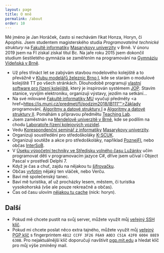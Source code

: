 ```yaml
---
layout: page
title: O mně
permalink: /about
order: 10
---
```


Mé jméno je Jan Horáček, často si nechávám říkat Honza, Horyn, či Apophis. Jsem
studentem magisterského studia *Programovatelné technické struktury* na [Fakultě
informatiky](http://www.fi.muni.cz) [Masarykovy
univerzity](http://www.muni.cz) v Brně. V únoru 2019 jsem na FI získal získal
titul Bc. Na jaře roku 2015 jsem dokončil studium šestiletého gymnázia se
zaměřením na programování na [Gymnáziu Vídeňská v Brně](http://www.gvid.cz/).

 * Už přes třináct let se zabývám stavbou modelového kolejiště
   a to převážně v [Klubu modelářů železnic Brno I](https://kmz-brno.cz/), kde
   se starám o modulové kolejiště TT po všech stránkách. Dlouhodobě programuji
   [vlastní software pro řízení kolejiště](http://hjop.kmz-brno.cz/), který je
   inspirován systémem
   [JOP](https://cs.wikipedia.org/wiki/Jednotné_obslužné_pracoviště).
   Stavím stanice, vyvíjím elektroniku, organizuji výstavy, jezdím na
   setkání...
 * Na své milované [Fakultě informatiky MU](http://www.fi.muni.cz/) vyučuji
   předměty <a href=https://is.muni.cz/predmet/fi/podzim2018/IB111"">Základy
   programování</a>, <a
   href="https://is.muni.cz/predmet/fi/jaro2019/IB002">Algoritmy a datové
   struktury I<a> a <a
   href="https://is.muni.cz/predmet/fi/jaro2019/IV003">Algoritmy a datové
   struktury II</a>. Pomáhám s přípravou předmětu <a
   href="https://is.muni.cz/predmet/fi/jaro2019/DUCIT">Teaching Lab</a>.
 * Jsem zaměstnán na [Mendelově univerzitě v Brně](http://mendelu.cz/), kde se
   podílím na chodu [Laboratoře řízení kolejových
   vozidel](http://lrkv.pef.mendelu.cz).
 * Vedu [Korespondenční seminář z informatiky](https://ksi.fi.muni.cz/)
   [Masarykovy univerzity](https://muni.cz).
 * Organizuji soustředění pro středoškoláky [K-SCUK](https://kscuk.fi.muni.cz/).
 * Organizuji soutěže a akce pro středoškoláky, například
   [PoznejFI](http://poznej.fi.muni.cz/),
   nebo občas [InterSoB](http://intersob.fi.muni.cz/).
 * V [Úseku výpočetní techniky ve Středisku volného času
   Lužánky](http://vyt.luzanky.cz/") učím programovat děti v programovacím
   jazyce C#, dříve jsem učíval i Object Pascal v prostředí Delphi 7.
 * Když je čas a chuť, zajdu na nějakou tu [šifrovačku](/puzzles).
 * Občas [vyfotím](/photo) nějaký ten vláček, nebo Verču.
 * Baví mě společenský tanec.
 * Baví mě turistika, ať už procházky lesem, městem, či turistka
   vysokohorská (vše ale pouze rekreačně a občas).
 * Čas od času ulovím [nějakou tu cache](http://www.geocaching.com/) (nick:
   horyn).

## Další

 * Pokud mě chcete pustit na svůj server, můžete využit můj [veřejný SSH
   klíč](assets/id_green-18-1.pub).
 * Pokud mi chcete poslat něco extra tajného, můžete využít můj [veřejný PGP
   klíč](assets/mail.pub) s fingerprintem `4B12 CCFF 3F26 F6A9 A0D3 C51A 42F0
   6004 88E9 630B`. Pro nejaktuálnější klíč doporučuji navštívit
   [pgp.mit.edu](http://pgp.mit.edu/pks/lookup?search=jan.horacek%40seznam.cz&op=index)
   a hledat klíč pro můj výše zmíněný mail.
